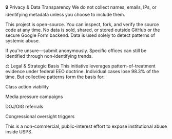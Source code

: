 🔒 Privacy & Data Transparency
We do not collect names, emails, IPs, or identifying metadata unless you choose to include them.

This project is open-source. You can inspect, fork, and verify the source code at any time. No data is sold, shared, or stored outside GitHub or the secure Google Form backend. Data is used solely to detect patterns of systemic abuse.

If you're unsure—submit anonymously. Specific offices can still be identified through non-identifying trends.

⚖️ Legal & Strategic Basis
This initiative leverages pattern-of-treatment evidence under federal EEO doctrine. Individual cases lose 98.3% of the time. But collective patterns form the basis for:

Class action viability

Media pressure campaigns

DOJ/OIG referrals

Congressional oversight triggers

This is a non-commercial, public-interest effort to expose institutional abuse inside USPS.